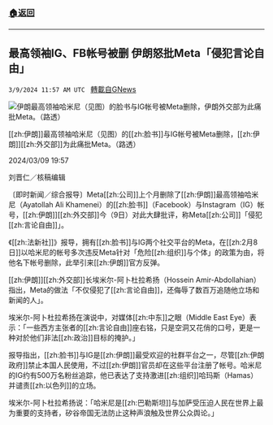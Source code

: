 ###  [:house:返回](README.md)
---


## 最高领袖IG、FB帐号被删 伊朗怒批Meta「侵犯言论自由」
`3/9/2024 11:57 AM UTC ` [轉載自GNews](https://gnews.org/articles/2380065)

![伊朗最高领袖哈米尼（见图）的脸书与IG帐号被Meta删除，伊朗外交部为此痛批Meta。（路透）](https://img.ltn.com.tw/Upload/news/600/2024/03/09/phpz7CShj.jpg "伊朗最高领袖哈米尼（见图）的脸书与IG帐号被Meta删除，伊朗外交部为此痛批Meta。（路透）")

[[zh:伊朗]]最高领袖哈米尼（见图）的[[zh:脸书]]与IG帐号被Meta删除，[[zh:伊朗]][[zh:外交部]]为此痛批Meta。（路透）

2024/03/09 19:57

刘晋仁／核稿编辑

〔即时新闻／综合报导〕Meta[[zh:公司]]上个月删除了[[zh:伊朗]]最高领袖哈米尼（Ayatollah Ali Khamenei）的[[zh:脸书]]（Facebook）与Instagram（IG）帐号，[[zh:伊朗]][[zh:外交部]]今（9日）对此大肆批评，称Meta[[zh:公司]]「侵犯[[zh:言论自由]]」。

《[[zh:法新社]]》报导，拥有[[zh:脸书]]与IG两个社交平台的Meta，在[[zh:2月8日]]以哈米尼的帐号多次违反Meta针对「危险[[zh:组织]]与个体」的政策为由，将他名下帐号删除，此举引来[[zh:伊朗]]官方反弹。

[[zh:伊朗]][[zh:外交部]]长埃米尔-阿卜杜拉希扬（Hossein Amir-Abdollahian）指出，Meta的做法「不仅侵犯了[[zh:言论自由]]，还侮辱了数百万追随他立场和新闻的人」。

埃米尔-阿卜杜拉希扬在演说中，对媒体[[zh:中东]]之眼（Middle East Eye）表示：「一些西方主张者的[[zh:言论自由]]座右铭，只是空洞又花俏的口号，更是一种对於他们非法[[zh:政治]]目标的掩护。」

报导指出，[[zh:脸书]]与IG是[[zh:伊朗]]最受欢迎的社群平台之一，尽管[[zh:伊朗政府]]禁止本国人民使用，不过[[zh:伊朗]]官员却在这些平台注册了帐号。哈米尼的IG约有500万名粉丝追踪，他已表达了支持激进[[zh:组织]]哈玛斯（Hamas）并谴责[[zh:以色列]]的立场。

埃米尔-阿卜杜拉希扬说：「哈米尼是[[zh:巴勒斯坦]]与加萨受压迫人民在世界上最为重要的支持者，矽谷帝国无法防止这种声浪触及世界公众舆论。」
